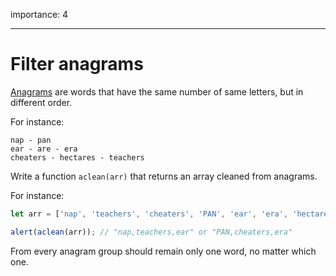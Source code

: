 importance: 4

---

# Filter anagrams

[Anagrams](https://en.wikipedia.org/wiki/Anagram) are words that have the same number of same letters, but in different order.

For instance:

```
nap - pan
ear - are - era
cheaters - hectares - teachers
```

Write a function `aclean(arr)` that returns an array cleaned from anagrams.

For instance:

```js
let arr = ['nap', 'teachers', 'cheaters', 'PAN', 'ear', 'era', 'hectares'];

alert(aclean(arr)); // "nap,teachers,ear" or "PAN,cheaters,era"
```

From every anagram group should remain only one word, no matter which one.

